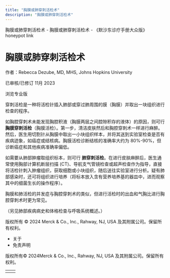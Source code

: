 ```yaml
---
title: "胸膜或肺穿刺活检术"
description: "胸膜或肺穿刺活检术"
---
```


﻿胸膜或肺穿刺活检术 \- 胸膜或肺穿刺活检术 \- 《默沙东诊疗手册大众版》 honeypot link

# 胸膜或肺穿刺活检术

作者：Rebecca Dezube, MD, MHS, Johns Hopkins University

已审核/已修订 11月 2023

浏览专业版

穿刺活检是一种将活检针插入肺部或穿过肺周围的膜（胸膜）并取出一块组织进行检查的程序。

如胸腔穿刺术未能发现胸腔积液（胸膜两层之间腔隙积存的液体）的原因，则可行 **胸膜穿刺活检**（胸膜活检）。第一步，清洁皮肤然后和胸腔穿刺术一样进行麻醉。然后，医生用切割针从胸膜中取出一小块组织样本，并将其送到实验室检查是否有疾病迹象，如癌症或结核病。胸膜活检诊断结核的准确率大约为 80%-90%，但诊断癌症和其他疾病准确率偏低。

如需要从肺部肿瘤取组织标本，则可行 **肺穿刺活检**。在进行皮肤麻醉后，医生通常使用胸部计算机断层扫描 (CT)、导航支气管镜检查或超声检查作为指导，直接将活检针刺入肿瘤组织，获取细胞或小块组织，随后送往实验室进行分析。疑有肺部感染时，还可将组织进行培养（将标本放入含有营养培养基的器皿中，进而观察其中的细菌生长的操作程序）。

胸膜和肺活检的并发症与胸腔穿刺术的类似，但进行活检时的出血和气胸比进行胸腔穿刺术时更为常见。

（另见肺部疾病病史和体格检查与呼吸系统概述。）



版权所有 © 2024
Merck & Co., Inc., Rahway, NJ, USA 及其附属公司。保留所有权利。

- 关于
- 免责声明

版权所有© 2024Merck & Co., Inc., Rahway, NJ, USA 及其附属公司。保留所有权利。

|     |     |
| --- | --- |
|  |  |